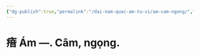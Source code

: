 ```yaml
---
{"dg-publish":true,"permalink":"/dai-nam-quac-am-tu-vi/am-cam-ngong/","tags":["âm-vị-tự"],"created":"2025-08-15T14:51:49.848+07:00"}
---
```


# 瘖 Ám ―. Câm, ngọng.